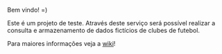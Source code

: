 Bem vindo! =)

Este é um projeto de teste. Através deste serviço será possível realizar a consulta e armazenamento de dados fictícios de clubes de futebol.

Para maiores informações veja a [wiki](https://github.com/ygortesteglobo/teams/wiki)! 
